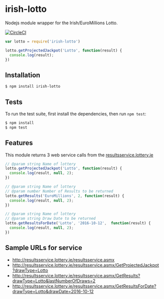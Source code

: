 # irish-lotto

Nodejs module wrapper for the Irish/EuroMillions Lotto.

[![CircleCI](https://circleci.com/gh/fintand/Irish-Lotto-Module.svg?style=svg)](https://circleci.com/gh/fintand/Irish-Lotto-Module)

```js
var lotto = require('irish-lotto')

lotto.getProjectedJackpot('Lotto', function(result) {
  console.log(result);
})
```

## Installation

```bash
$ npm install irish-lotto
```


## Tests
To run the test suite, first install the dependencies, then run `npm test`:

```bash
$ npm install
$ npm test
```

## Features
This module returns 3 web service calls from the [resultsservice.lottery.ie](http://resultsservice.lottery.ie/resultsservice.asmx)

```js
// @param string Name of lottery
lotto.getProjectedJackpot('Lotto', function(result) {
  console.log(result, null, 2);
})
```

```js
// @param string Name of lottery
// @param number Number of Results to be returned
lotto.getResults('EuroMillions', 2, function(result) {
  console.log(result, null, 2);
})
```

```js
// @param string Name of lottery
// @param string Draw Date to be returned
lotto.getResultsForDate('Lotto', '2016-10-12',  function(result) {
  console.log(result, null, 2);
})
```


## Sample URLs for service
* http://resultsservice.lottery.ie/resultsservice.asmx
* http://resultsservice.lottery.ie/resultsservice.asmx/GetProjectedJackpot?drawType=Lotto
* http://resultsservice.lottery.ie/resultsservice.asmx/GetResults?drawType=Lotto&lastNumberOfDraws=2
* http://resultsservice.lottery.ie/resultsservice.asmx/GetResultsForDate?drawType=Lotto&drawDate=2016-10-12
